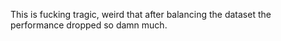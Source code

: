 This is fucking tragic, weird that after balancing the dataset the performance dropped so damn much.